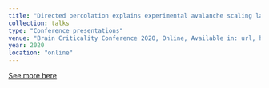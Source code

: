 ```yaml
---
title: "Directed percolation explains experimental avalanche scaling laws under subsampling"
collection: talks
type: "Conference presentations"
venue: "Brain Criticality Conference 2020, Online, Available in: url, https://bit.ly/2V2Gr0i"
year: 2020
location: "online"
---
```


[See more here](https://bit.ly/2V2Gr0i)
